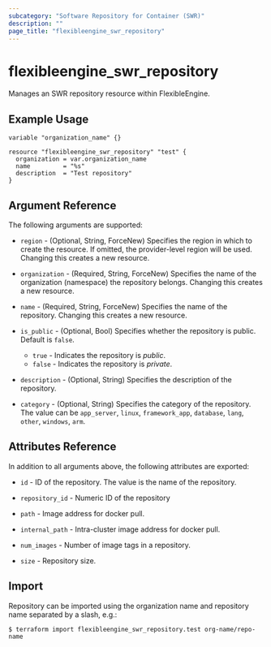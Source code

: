 ```yaml
---
subcategory: "Software Repository for Container (SWR)"
description: ""
page_title: "flexibleengine_swr_repository"
---
```


# flexibleengine_swr_repository

Manages an SWR repository resource within FlexibleEngine.

## Example Usage

```hcl
variable "organization_name" {} 

resource "flexibleengine_swr_repository" "test" {
  organization = var.organization_name
  name         = "%s"
  description  = "Test repository"
}
```

## Argument Reference

The following arguments are supported:

* `region` - (Optional, String, ForceNew) Specifies the region in which to create the resource. If omitted, the
  provider-level region will be used. Changing this creates a new resource.

* `organization` - (Required, String, ForceNew) Specifies the name of the organization (namespace) the repository belongs.
  Changing this creates a new resource.

* `name` - (Required, String, ForceNew) Specifies the name of the repository. Changing this creates a new resource.

* `is_public` - (Optional, Bool) Specifies whether the repository is public. Default is `false`.
  + `true` - Indicates the repository is *public*.
  + `false` - Indicates the repository is *private*.

* `description` - (Optional, String) Specifies the description of the repository.

* `category` - (Optional, String) Specifies the category of the repository.
  The value can be `app_server`, `linux`, `framework_app`, `database`, `lang`, `other`, `windows`, `arm`.

## Attributes Reference

In addition to all arguments above, the following attributes are exported:

* `id` - ID of the repository. The value is the name of the repository.

* `repository_id` - Numeric ID of the repository

* `path` - Image address for docker pull.

* `internal_path` - Intra-cluster image address for docker pull.

* `num_images` - Number of image tags in a repository.

* `size` - Repository size.

## Import

Repository can be imported using the organization name and repository name separated by a slash, e.g.:

```
$ terraform import flexibleengine_swr_repository.test org-name/repo-name
```
